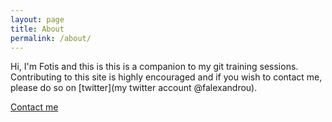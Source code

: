 ```yaml
---
layout: page
title: About
permalink: /about/
---
```


Hi, I'm Fotis and this is this is a companion to my git training sessions. Contributing to this site is highly encouraged and if you wish to contact me, please do so on [twitter](my twitter account @falexandrou).

[Contact me](http://www.falexandrou.com)
